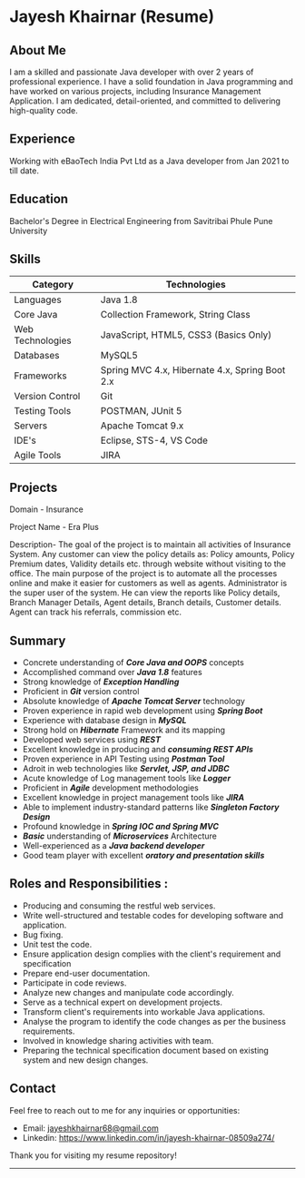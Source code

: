 
# Jayesh Khairnar (Resume) 

## About Me

I am a skilled and passionate Java developer with over 2 years of professional experience. I have a solid foundation in Java programming and have worked on various projects, including Insurance Management Application. I am dedicated, detail-oriented, and committed to delivering high-quality code.


## Experience

Working with eBaoTech India Pvt Ltd as a Java developer from Jan 2021 to till date.
## Education
Bachelor's Degree in Electrical Engineering from Savitribai Phule Pune University
## Skills
| Category            | Technologies                           |
|---------------------|----------------------------------------|
| Languages           | Java 1.8                                |
| Core Java           | Collection Framework, String Class     |
| Web Technologies    | JavaScript, HTML5, CSS3  (Basics Only)              |
| Databases           | MySQL5                                 |
| Frameworks          | Spring MVC 4.x, Hibernate 4.x, Spring Boot 2.x |
| Version Control     | Git                                    |
| Testing Tools       | POSTMAN, JUnit 5                        |
| Servers             | Apache Tomcat 9.x                       |
| IDE's               | Eclipse, STS-4, VS Code                |
| Agile Tools         | JIRA                                   |

## Projects

Domain - Insurance

Project Name - Era Plus

Description- The goal of the project is to maintain all activities of Insurance System. Any customer can
view the policy details as: Policy amounts, Policy Premium dates, Validity details etc. through website
without visiting to the office. The main purpose of the project is to automate all the processes online and
make it easier for customers as well as agents. Administrator is the super user of the system. He can
view the reports like Policy details, Branch Manager Details, Agent details, Branch details, Customer
details. Agent can track his referrals, commission etc. 
## Summary
- Concrete understanding of ***Core Java and OOPS*** concepts
- Accomplished command over ***Java 1.8*** features
- Strong knowledge of ***Exception Handling***
- Proficient in ***Git*** version control
- Absolute knowledge of ***Apache Tomcat Server*** technology
- Proven experience in rapid web development using ***Spring Boot***
- Experience with database design in ***MySQL***
- Strong hold on ***Hibernate*** Framework and its mapping
- Developed web services using ***REST***
- Excellent knowledge in producing and ***consuming REST APIs***
- Proven experience in API Testing using ***Postman Tool***
- Adroit in web technologies like ***Servlet, JSP, and JDBC***
- Acute knowledge of Log management tools like ***Logger***
- Proficient in ***Agile*** development methodologies
- Excellent knowledge in project management tools like ***JIRA***
- Able to implement industry-standard patterns like ***Singleton Factory Design***
- Profound knowledge in ***Spring IOC and Spring MVC***
- ***Basic*** understanding of ***Microservices*** Architecture
- Well-experienced as a ***Java backend developer***
- Good team player with excellent ***oratory and presentation skills***




## Roles and Responsibilities :

-	Producing and consuming the restful web services.
-	Write well-structured and testable codes for developing software and application.
-	Bug fixing.
-	Unit test the code.
-	Ensure application design complies with the client's requirement and specification
-	Prepare end-user documentation.
-	Participate in code reviews.
-	Analyze new changes and manipulate code accordingly.
-	Serve as a technical expert on development projects.
-	Transform client's requirements into workable Java applications.
-	Analyse the program to identify the code changes as per the business requirements.
-	Involved in knowledge sharing activities with team.
-	Preparing the technical specification document based on existing system and new design changes.




## Contact

Feel free to reach out to me for any inquiries or opportunities:

- Email: jayeshkhairnar68@gmail.com
- Linkedin: https://www.linkedin.com/in/jayesh-khairnar-08509a274/

Thank you for visiting my resume repository!


---

